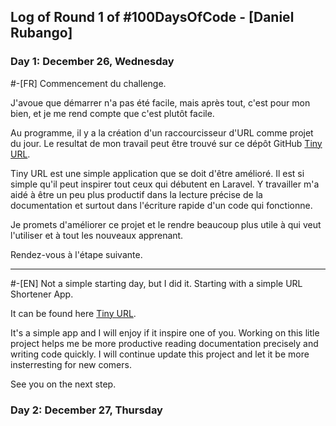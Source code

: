 ## Log of Round 1 of #100DaysOfCode - [Daniel Rubango]

### Day 1: December 26, Wednesday
#-[FR]
Commencement du challenge.

J'avoue que démarrer n'a pas été facile, mais après tout, c'est pour mon bien,
et je me rend compte que c'est plutôt facile.

Au programme, il y a la création d'un raccourcisseur d'URL comme projet du jour.
Le resultat de mon travail peut être trouvé sur ce dépôt GitHub [Tiny URL](https://github.com/danielrubango/tiny-url).

Tiny URL est une simple application que se doit d'être amélioré. Il est si simple qu'il peut inspirer tout ceux qui
débutent en Laravel. Y travailler m'a aidé à être un peu plus productif dans la lecture précise de la documentation
et surtout dans l'écriture rapide d'un code qui fonctionne.

Je promets d'améliorer ce projet et le rendre beaucoup plus utile à qui veut l'utiliser et à tout les nouveaux apprenant.

Rendez-vous à l'étape suivante.
_______________________________
#-[EN]
Not a simple starting day, but I did it.
Starting with a simple URL Shortener App.

It can be found here [Tiny URL](https://github.com/danielrubango/tiny-url).

It's a simple app and I will enjoy if it inspire one of you.
Working on this litle project helps me be more productive reading documentation precisely and writing code quickly.
I will continue update this project and let it be more insterresting for new comers.

See you on the next step.

### Day 2: December 27, Thursday



